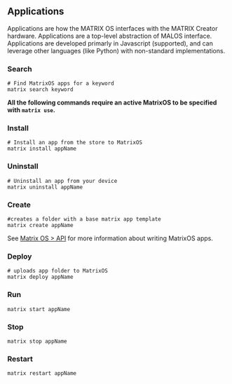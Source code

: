 ## Applications
Applications are how the MATRIX OS interfaces with the MATRIX Creator hardware. Applications are a top-level abstraction of MALOS interface. Applications are developed primarly in Javascript (supported), and can leverage other languages (like Python) with non-standard implementations.


### Search

```
# Find MatrixOS apps for a keyword
matrix search keyword
```

**All the following commands require an active MatrixOS to be specified with `matrix use`.**

### Install

```
# Install an app from the store to MatrixOS
matrix install appName
```

### Uninstall
```
# Uninstall an app from your device
matrix uninstall appName
```


### Create
```
#creates a folder with a base matrix app template
matrix create appName
```
See [Matrix OS > API](../API/overview.md) for more information about writing MatrixOS apps.

### Deploy
```
# uploads app folder to MatrixOS
matrix deploy appName
```
### Run
```
matrix start appName
```

### Stop
```
matrix stop appName
```

### Restart
```
matrix restart appName
```
